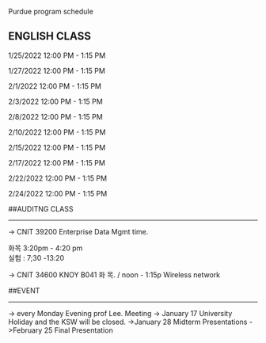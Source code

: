 Purdue  program schedule 
<br>

## ENGLISH CLASS  

1/25/2022 12:00 PM - 1:15 PM

1/27/2022 12:00 PM - 1:15 PM

2/1/2022 12:00 PM - 1:15 PM

2/3/2022 12:00 PM - 1:15 PM

2/8/2022 12:00 PM - 1:15 PM

2/10/2022 12:00 PM - 1:15 PM

2/15/2022 12:00 PM - 1:15 PM

2/17/2022 12:00 PM - 1:15 PM

2/22/2022 12:00 PM - 1:15 PM

2/24/2022 12:00 PM - 1:15 PM


##AUDITNG CLASS 

---
-> CNIT 39200 
Enterprise Data Mgmt time. 


화목 3:20pm - 4:20 pm  
실험 : 7;30 -13:20 

-> CNIT 34600 KNOY B041
화 목. / noon - 1:15p
Wireless network 


##EVENT 

---
-> every Monday	Evening prof Lee. Meeting 
-> January 17 University Holiday and the KSW will be closed.
->January 28 Midterm Presentations
->February 25 Final Presentation


